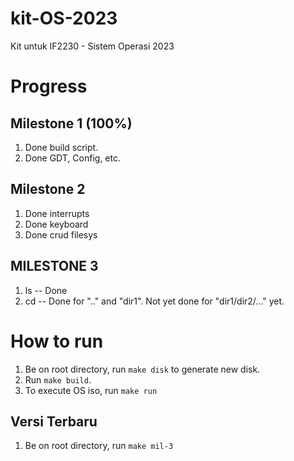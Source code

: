 # kit-OS-2023
Kit untuk IF2230 - Sistem Operasi 2023

# Progress
## Milestone 1 (100%)
1. Done build script.
2. Done GDT, Config, etc.

## Milestone 2 
1. Done interrupts
2. Done keyboard
3. Done crud filesys 

## MILESTONE 3
1. ls -- Done 
2. cd -- Done for ".." and "dir1". Not yet done for "dir1/dir2/..." yet.

# How to run
1. Be on root directory, run `make disk` to generate new disk.
2. Run `make build`.
3. To execute OS iso, run `make run`

## Versi Terbaru
1. Be on root directory, run `make mil-3`

